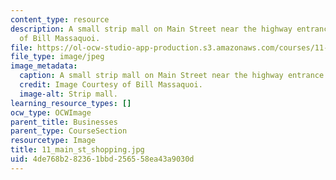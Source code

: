 ```yaml
---
content_type: resource
description: A small strip mall on Main Street near the highway entrance. Image Courtesy
  of Bill Massaquoi.
file: https://ol-ocw-studio-app-production.s3.amazonaws.com/courses/11-945-springfield-studio-fall-2005/4de768b282361bbd256558ea43a9030d_11_main_st_shopping.jpg
file_type: image/jpeg
image_metadata:
  caption: A small strip mall on Main Street near the highway entrance.
  credit: Image Courtesy of Bill Massaquoi.
  image-alt: Strip mall.
learning_resource_types: []
ocw_type: OCWImage
parent_title: Businesses
parent_type: CourseSection
resourcetype: Image
title: 11_main_st_shopping.jpg
uid: 4de768b2-8236-1bbd-2565-58ea43a9030d
---
```

